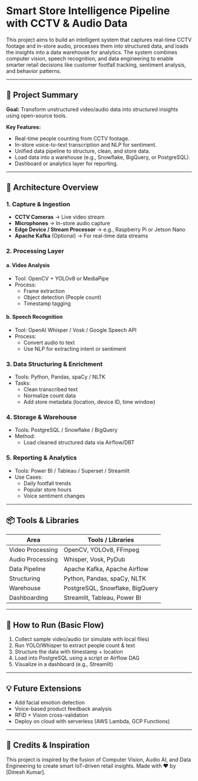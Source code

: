 # Smart Store Intelligence Pipeline with CCTV & Audio Data

This project aims to build an intelligent system that captures real-time CCTV footage and in-store audio, processes them into structured data, and loads the insights into a data warehouse for analytics. The system combines computer vision, speech recognition, and data engineering to enable smarter retail decisions like customer footfall tracking, sentiment analysis, and behavior patterns.

---

## 🧠 Project Summary

**Goal:** Transform unstructured video/audio data into structured insights using open-source tools.

**Key Features:**
- Real-time people counting from CCTV footage.
- In-store voice-to-text transcription and NLP for sentiment.
- Unified data pipeline to structure, clean, and store data.
- Load data into a warehouse (e.g., Snowflake, BigQuery, or PostgreSQL).
- Dashboard or analytics layer for reporting.

---

## 🔧 Architecture Overview

### 1. **Capture & Ingestion**
- **CCTV Cameras** → Live video stream
- **Microphones** → In-store audio capture
- **Edge Device / Stream Processor** → e.g., Raspberry Pi or Jetson Nano
- **Apache Kafka** (Optional) → For real-time data streams

### 2. **Processing Layer**

#### a. **Video Analysis**
- Tool: OpenCV + YOLOv8 or MediaPipe
- Process:
  - Frame extraction
  - Object detection (People count)
  - Timestamp tagging

#### b. **Speech Recognition**
- Tool: OpenAI Whisper / Vosk / Google Speech API
- Process:
  - Convert audio to text
  - Use NLP for extracting intent or sentiment

### 3. **Data Structuring & Enrichment**
- Tools: Python, Pandas, spaCy / NLTK
- Tasks:
  - Clean transcribed text
  - Normalize count data
  - Add store metadata (location, device ID, time window)

### 4. **Storage & Warehouse**
- Tools: PostgreSQL / Snowflake / BigQuery
- Method:
  - Load cleaned structured data via Airflow/DBT

### 5. **Reporting & Analytics**
- Tools: Power BI / Tableau / Superset / Streamlit
- Use Cases:
  - Daily footfall trends
  - Popular store hours
  - Voice sentiment changes

---

## 📦 Tools & Libraries

| Area                | Tools / Libraries                          |
|---------------------|--------------------------------------------|
| Video Processing    | OpenCV, YOLOv8, FFmpeg                     |
| Audio Processing    | Whisper, Vosk, PyDub                      |
| Data Pipeline       | Apache Kafka, Apache Airflow              |
| Structuring         | Python, Pandas, spaCy, NLTK               |
| Warehouse           | PostgreSQL, Snowflake, BigQuery           |
| Dashboarding        | Streamlit, Tableau, Power BI              |

---

## 🚀 How to Run (Basic Flow)

1. Collect sample video/audio (or simulate with local files)
2. Run YOLO/Whisper to extract people count & text
3. Structure the data with timestamp + location
4. Load into PostgreSQL using a script or Airflow DAG
5. Visualize in a dashboard (e.g., Streamlit)

---

## 💡 Future Extensions

- Add facial emotion detection
- Voice-based product feedback analysis
- RFID + Vision cross-validation
- Deploy on cloud with serverless (AWS Lambda, GCP Functions)

---

## 🏁 Credits & Inspiration
This project is inspired by the fusion of Computer Vision, Audio AI, and Data Engineering to create smart IoT-driven retail insights. Made with ❤️ by [Dinesh Kumar].
